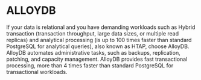 # ALLOYDB

If your data is relational and you have demanding workloads such as Hybrid transaction (transaction throughput, large data sizes, or multiple read replicas) and analytical processing (is up to 100 times faster than standard PostgreSQL for analytical queries), also known as HTAP, choose AlloyDB.
AlloyDB automates administrative tasks, such as backups, replication, patching, and capacity management.
AlloyDB provides fast transactional processing, more than 4 times faster than standard PostgreSQL for transactional workloads.